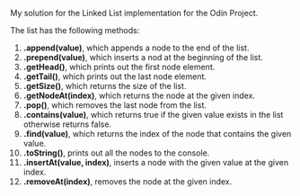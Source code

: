 My solution for the Linked List implementation for the Odin Project.

The list has the following methods:

1. <strong>.append(value)</strong>, which appends a node to the end of the list.
2. <strong>.prepend(value)</strong>, which inserts a nod at the beginning of the list.
3. <strong>.getHead()</strong>, which prints out the first node element.
4. <strong>.getTail()</strong>, which prints out the last node element.
5. <strong>.getSize()</strong>, which returns the size of the list.
6. <strong>.getNodeAt(index)</strong>, which returns the node at the given index.
7. <strong>.pop()</strong>, which removes the last node from the list.
8. <strong>.contains(value)</strong>, which returns true if the given value exists in the list otherwise returns false.
9. <strong>.find(value)</strong>, which returns the index of the node that contains the given value.
10. <strong>.toString()</strong>, prints out all the nodes to the console.
11. <strong>.insertAt(value, index)</strong>, inserts a node with the given value at the given index.
12. <strong>.removeAt(index)</strong>, removes the node at the given index.